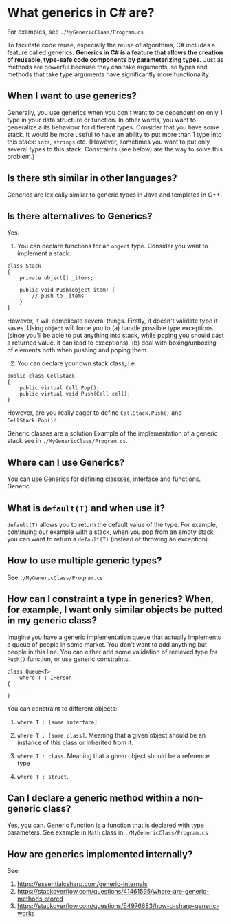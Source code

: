 # What generics in C# are?

For examples, see `./MyGenericClass/Program.cs`

To facilitate code reuse, especially the reuse of algorithms, C# includes a feature called generics. **Generics in C# is a feature that allows the creation of reusable, type-safe code components by parameterizing types.** Just as methods are powerful because they can take arguments, so types and methods that take type arguments have significantly more functionality.

## When I want to use generics?
Generally, you use generics when you don't want to be dependent on only 1 type in your data structure or function. In other words, you want to generalize a its behaviour for different types. Consider that you have some stack. It would be more useful to have an ability to put more than 1 type into this stack: `ints`, `strings` etc. (However, sometimes you want to put only several types to this stack. Constraints (see below) are the way to solve this problem.)

## Is there sth similar in other languages?
Generics are lexically similar to generic types in Java and templates in C++.

## Is there alternatives to Generics?
Yes.
1) You can declare functions for an `object` type. Consider you want to implement a stack.
```
class Stack
{
    private object[] _items;

    public void Push(object item) {
        // push to _items
    }
}
```
However, it will complicate several things. Firstly, it doesn't validate type it saves. Using `object` will force you to (a) handle possible type exceptions (since you'll be able to put anything into stack, while poping you should cast a returned value. it can lead to exceptions), (b) deal with boxing/unboxing of elements both when pushing and poping them.

2) You can declare your own stack class, i.e. 
```
public class CellStack
{
    public virtual Cell Pop();
    public virtual void Push(Cell cell);
}
```
However, are you really eager to define `CellStack.Push()` and `CellStack.Pop()`?

Generic classes are a solution Example of the implementation of a generic stack see in `./MyGenericClass/Program.cs`. 

## Where can I use Generics?

You can use Generics for defining classses, interface and functions. Generic 

## What is `default(T)` and when use it?

`default(T)` allows you to return the default value of the type. For example, continuing our example with a stack, when you pop from an empty stack, you can want to return a `default(T)` (instead of throwing an exception).

## How to use multiple generic types?

See `./MyGenericClass/Program.cs` 

## How can I constraint a type in generics? When, for example, I want only similar objects be putted in my generic class?

Imagine you have a generic implementation queue that actually implements a queue of people in some market. You don't want to add anything but people in this line. You can either add some validation of recieved type for `Push()` function, or use generic constraints.

```
class Queue<T> 
    where T : IPerson
{
    ...
}
```

You can constraint to different objects:

1) `where T : [some interface]`

2) `where T : [some class]`. Meaning that a given object should be an instance of this class or inherited from it.
3) `where T : class`. 
Meaning that a given object should be a reference type
4) `where T : struct`. 

## Can I declare a generic method within a non-generic class?

Yes, you can. Generic function is a function that is declared with type parameters. See example in `Math` class in `./MyGenericClass/Program.cs` 

## How are generics implemented internally?

See:
1) https://essentialcsharp.com/generic-internals
2) https://stackoverflow.com/questions/41461595/where-are-generic-methods-stored
3) https://stackoverflow.com/questions/54976683/how-c-sharp-generic-works